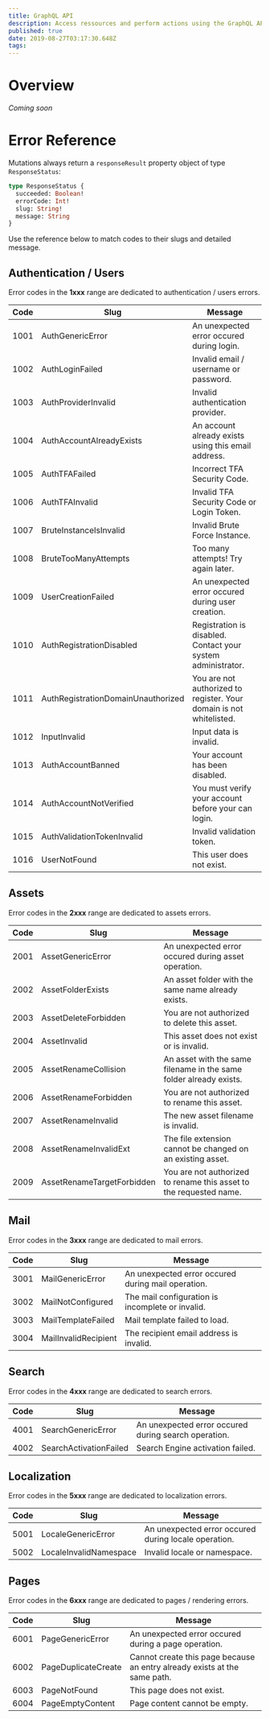 ```yaml
---
title: GraphQL API
description: Access ressources and perform actions using the GraphQL API
published: true
date: 2019-08-27T03:17:30.648Z
tags: 
---
```


# Overview

*Coming soon*

# Error Reference

Mutations always return a `responseResult` property object of type `ResponseStatus`:
```graphql
type ResponseStatus {
  succeeded: Boolean!
  errorCode: Int!
  slug: String!
  message: String
}
```

Use the reference below to match codes to their slugs and detailed message.

## Authentication / Users

Error codes in the **1xxx** range are dedicated to authentication / users errors.

| Code | Slug | Message |
|------|------------------|-------------------------------------------|
| 1001 | AuthGenericError | An unexpected error occured during login. |
| 1002 | AuthLoginFailed | Invalid email / username or password. |
| 1003 | AuthProviderInvalid | Invalid authentication provider. |
| 1004 | AuthAccountAlreadyExists | An account already exists using this email address. |
| 1005 | AuthTFAFailed | Incorrect TFA Security Code. |
| 1006 | AuthTFAInvalid | Invalid TFA Security Code or Login Token. |
| 1007 | BruteInstanceIsInvalid | Invalid Brute Force Instance. |
| 1008 | BruteTooManyAttempts | Too many attempts! Try again later. |
| 1009 | UserCreationFailed | An unexpected error occured during user creation. |
| 1010 | AuthRegistrationDisabled | Registration is disabled. Contact your system administrator. |
| 1011 | AuthRegistrationDomainUnauthorized | You are not authorized to register. Your domain is not whitelisted. |
| 1012 | InputInvalid | Input data is invalid. |
| 1013 | AuthAccountBanned | Your account has been disabled. |
| 1014 | AuthAccountNotVerified | You must verify your account before your can login. |
| 1015 | AuthValidationTokenInvalid | Invalid validation token. |
| 1016 | UserNotFound | This user does not exist. |

## Assets

Error codes in the **2xxx** range are dedicated to assets errors.

| Code | Slug | Message |
|------|------------------|-------------------------------------------|
| 2001 | AssetGenericError | An unexpected error occured during asset operation. |
| 2002 | AssetFolderExists | An asset folder with the same name already exists. |
| 2003 | AssetDeleteForbidden | You are not authorized to delete this asset. |
| 2004 | AssetInvalid | This asset does not exist or is invalid. |
| 2005 | AssetRenameCollision | An asset with the same filename in the same folder already exists. |
| 2006 | AssetRenameForbidden | You are not authorized to rename this asset. |
| 2007 | AssetRenameInvalid | The new asset filename is invalid. |
| 2008 | AssetRenameInvalidExt | The file extension cannot be changed on an existing asset. |
| 2009 | AssetRenameTargetForbidden | You are not authorized to rename this asset to the requested name. |

## Mail

Error codes in the **3xxx** range are dedicated to mail errors.

| Code | Slug | Message |
|------|------------------|-------------------------------------------|
| 3001 | MailGenericError | An unexpected error occured during mail operation. |
| 3002 | MailNotConfigured | The mail configuration is incomplete or invalid. |
| 3003 | MailTemplateFailed | Mail template failed to load. |
| 3004 | MailInvalidRecipient | The recipient email address is invalid. |

## Search

Error codes in the **4xxx** range are dedicated to search errors.

| Code | Slug | Message |
|------|------------------|-------------------------------------------|
| 4001 | SearchGenericError | An unexpected error occured during search operation. |
| 4002 | SearchActivationFailed | Search Engine activation failed. |

## Localization

Error codes in the **5xxx** range are dedicated to localization errors.

| Code | Slug | Message |
|------|------------------|-------------------------------------------|
| 5001 | LocaleGenericError | An unexpected error occured during locale operation. |
| 5002 | LocaleInvalidNamespace | Invalid locale or namespace. |

## Pages

Error codes in the **6xxx** range are dedicated to pages / rendering errors.

| Code | Slug | Message |
|------|------------------|-------------------------------------------|
| 6001 | PageGenericError | An unexpected error occured during a page operation. |
| 6002 | PageDuplicateCreate | Cannot create this page because an entry already exists at the same path. |
| 6003 | PageNotFound | This page does not exist. |
| 6004 | PageEmptyContent | Page content cannot be empty. |
